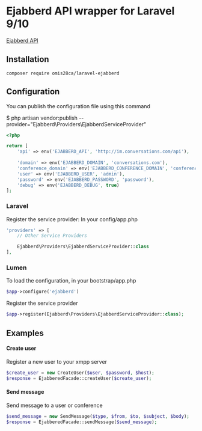#  Ejabberd API wrapper for Laravel 9/10
[Ejabberd API](https://docs.ejabberd.im/developer/ejabberd-api/)

## Installation
```
composer require omis28ca/laravel-ejabberd
```
## Configuration
You can publish the configuration file using this command

$ php artisan vendor:publish --provider="Ejabberd\Providers\EjabberdServiceProvider"
```php
<?php

return [
    'api' => env('EJABBERD_API', 'http://im.conversations.com/api'),
    
    'domain' => env('EJABBERD_DOMAIN', 'conversations.com'),
    'conference_domain' => env('EJABBERD_CONFERENCE_DOMAIN', 'conference.conversations.com'),
    'user' => env('EJABBERD_USER', 'admin'),
    'password' => env('EJABBERD_PASSWORD', 'password'),
    'debug' => env('EJABBERD_DEBUG', true)
];
```

### Laravel
Register the service provider: In your config/app.php
```php
'providers' => [
    // Other Service Providers

    Ejabberd\Providers\EjabberdServiceProvider::class
],
```

### Lumen
To load the configuration, in your bootstrap/app.php
```php
$app->configure('ejabberd')
```
Register the service provider
```php
$app->register(Ejabberd\Providers\EjabberdServiceProvider::class);
```
## Examples

#### Create user
Register a new user to your xmpp server
```php
$create_user = new CreateUser($user, $password, $host);
$response = EjabberedFacade::createUser($create_user);
```

#### Send message
Send message to a user or conference
```php
$send_message = new SendMessage($type, $from, $to, $subject, $body);
$response = EjabberedFacade::sendMessage($send_message);
```